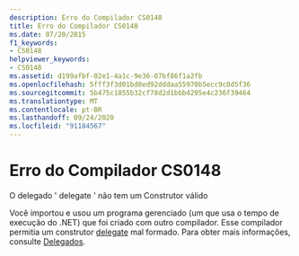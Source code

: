 ```yaml
---
description: Erro do Compilador CS0148
title: Erro do Compilador CS0148
ms.date: 07/20/2015
f1_keywords:
- CS0148
helpviewer_keywords:
- CS0148
ms.assetid: d199afbf-02e1-4a1c-9e36-07bf86f1a2fb
ms.openlocfilehash: 5fff3f3d01bd8ed92dddaa55970b5ecc9c0d5f36
ms.sourcegitcommit: 5b475c1855b32cf78d2d1bbb4295e4c236f39464
ms.translationtype: MT
ms.contentlocale: pt-BR
ms.lasthandoff: 09/24/2020
ms.locfileid: "91184567"
---
```

# <a name="compiler-error-cs0148"></a>Erro do Compilador CS0148

O delegado ' delegate ' não tem um Construtor válido  
  
 Você importou e usou um programa gerenciado (um que usa o tempo de execução do .NET) que foi criado com outro compilador. Esse compilador permitia um construtor [delegate](../language-reference/builtin-types/reference-types.md) mal formado. Para obter mais informações, consulte [Delegados](../programming-guide/delegates/index.md).
